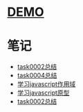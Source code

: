 # [DEMO](https://caizirong.github.io/ife-2015spring/index.html)
# 笔记
* [task0002总结](http://d9056f0a.wiz03.com/share/s/3p1mYa1RTk5X2hPWME2sU86H3d9MHG1eVklK2PPXIW2oDPX9)
* [task0004总结](http://d9056f0a.wiz03.com/share/s/3p1mYa1RTk5X2hPWME2sU86H2ARZCf0Vr4SF2HCXMh2-L7e3)
* [学习javascript作用域](http://d9056f0a.wiz03.com/share/s/3p1mYa1RTk5X2hPWME2sU86H26jcsj2dpQfF2JLvqE3vRVC8)
* [学习javascript原型](http://d9056f0a.wiz03.com/share/s/3p1mYa1RTk5X2hPWME2sU86H1SAIcY3TS4Z02PXcSj12ya7D)
* <a href="http://d9056f0a.wiz03.com/share/s/3p1mYa1RTk5X2hPWME2sU86H3d9MHG1eVklK2PPXIW2oDPX9" target="_blank">task0002总结</a>
